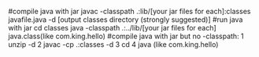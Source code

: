 #compile java with jar
    javac -classpath .:lib/[your jar files for each]:classes javafile.java -d [output classes directory (strongly suggested)]
#run java with jar
    cd classes
    java -classpath .:../lib/[your jar files for each] java.class(like com.king.hello)
#compile java with jar but no -classpath:
    1 unzip <path to jars> -d <classes path>
    2 javac -cp .:classes <path to java file> -d <classes path>
    3 cd <classes path>
    4 java <path to java class>(like com.king.hello)

